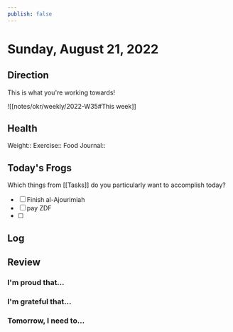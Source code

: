 ```yaml
---
publish: false 
---
```


# Sunday, August 21, 2022
## Direction

This is what you're working towards!

![[notes/okr/weekly/2022-W35#This week]]

## Health

Weight:: 
Exercise:: 
Food Journal:: 

## Today's Frogs

Which things from [[Tasks]] do you particularly want to accomplish today?

- [ ]   Finish al-Ajourimiah
- [ ]    pay ZDF
- [ ] 

## Log





## Review

### I'm proud that...



### I'm grateful that...




### Tomorrow, I need to...